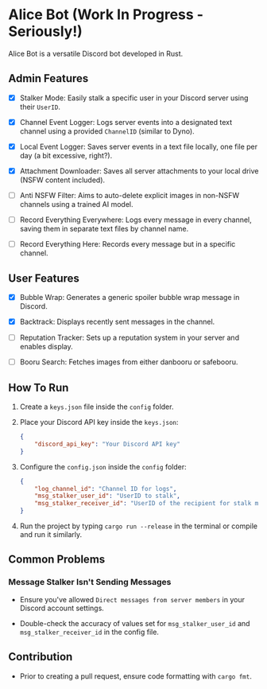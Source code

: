 # Alice Bot (Work In Progress - Seriously!)

Alice Bot is a versatile Discord bot developed in Rust.

## Admin Features

- [x] Stalker Mode: Easily stalk a specific user in your Discord server using their `UserID`.
  
- [x] Channel Event Logger: Logs server events into a designated text channel using a provided `ChannelID` (similar to Dyno).
  
- [x] Local Event Logger: Saves server events in a text file locally, one file per day (a bit excessive, right?).
  
- [x] Attachment Downloader: Saves all server attachments to your local drive (NSFW content included).
  
- [ ] Anti NSFW Filter: Aims to auto-delete explicit images in non-NSFW channels using a trained AI model.
  
- [ ] Record Everything Everywhere: Logs every message in every channel, saving them in separate text files by channel name.
  
- [ ] Record Everything Here: Records every message but in a specific channel.

## User Features

- [x] Bubble Wrap: Generates a generic spoiler bubble wrap message in Discord.
  
- [x] Backtrack: Displays recently sent messages in the channel.

- [ ] Reputation Tracker: Sets up a reputation system in your server and enables display.

- [ ] Booru Search: Fetches images from either danbooru or safebooru.

## How To Run

1. Create a `keys.json` file inside the `config` folder.

2. Place your Discord API key inside the `keys.json`:

    ```json
    {
        "discord_api_key": "Your Discord API key"
    }
    ```

3. Configure the `config.json` inside the `config` folder:

    ```json
    {
        "log_channel_id": "Channel ID for logs",
        "msg_stalker_user_id": "UserID to stalk",
        "msg_stalker_receiver_id": "UserID of the recipient for stalk messages"
    }
    ```

4. Run the project by typing `cargo run --release` in the terminal or compile and run it similarly.

## Common Problems

### Message Stalker Isn't Sending Messages

- Ensure you've allowed `Direct messages from server members` in your Discord account settings.
  
- Double-check the accuracy of values set for `msg_stalker_user_id` and `msg_stalker_receiver_id` in the config file.

## Contribution

- Prior to creating a pull request, ensure code formatting with `cargo fmt`.
